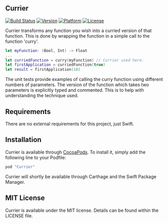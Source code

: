 ## Currier

[![Build Status](https://travis-ci.org/tigerpixel/Currier.svg?branch=master)](https://travis-ci.org/tigerpixel/Currier)
[![Version](https://img.shields.io/cocoapods/v/Currier.svg?style=flat)](http://cocoapods.org/pods/Currier)
[![Platform](https://img.shields.io/cocoapods/p/Currier.svg?style=flat)](http://cocoapods.org/pods/Currier)
[![License](https://img.shields.io/cocoapods/l/Currier.svg?style=flat)](http://cocoapods.org/pods/Currier)

Currier transforms any function you wish into a curried version of that function. This is done by wrapping the function in a simple call to the function 'curry'. 

```swift
let myFunction: (Bool, Int) -> Float
...
let curriedFunction = curry(myFunction) // Currier used here.
let firstApplication = curriedFunction(true)
let result = firstApplication(10)
```

The unit tests provide examples of calling the curry function using different numbers of parameters. The version of the function which takes two parameters is explicitly typed and commented. This is to help with understanding the technique used.

## Requirements

There are no external requirements for this project, just Swift.

## Installation

Currier is available through [CocoaPods](http://cocoapods.org). To install
it, simply add the following line to your Podfile:

```ruby
pod "Currier"
```
Currier will shortly be available through Carthage and the Swift Package Manager.

## MIT License

Currier is available under the MIT license. Details can be found within the LICENSE file.
